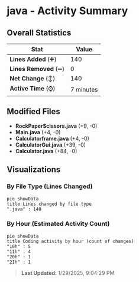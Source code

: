 # java - Activity Summary 

## Overall Statistics

| Stat                   | Value                                                             |
| ---------------------- | ----------------------------------------------------------------- |
| **Lines Added** (➕)   | 140                                          |
| **Lines Removed** (➖) | 0                                        |
| **Net Change** (↕)    | 140                |
| **Active Time** (⌚)   | 7 minutes |


## Modified Files
- **RockPaperScissors.java** (+9, -0)
- **Main.java** (+4, -0)
- **Calculatorframe.java** (+4, -0)
- **CalculatorGui.java** (+39, -0)
- **Calculator.java** (+84, -0)

## Visualizations

### By File Type (Lines Changed)

```mermaid
pie showData
title Lines changed by file type
".java" : 140
```

### By Hour (Estimated Activity Count)

```mermaid
pie showData
title Coding activity by hour (count of changes)
"10h" : 5
"11h" : 4
"20h" : 1
"21h" : 1
```


> **Last Updated:** 1/29/2025, 9:04:29 PM